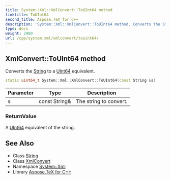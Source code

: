 ```yaml
---
title: System::Xml::XmlConvert::ToUInt64 method
linktitle: ToUInt64
second_title: Aspose.TeX for C++
description: 'System::Xml::XmlConvert::ToUInt64 method. Converts the String to a UInt64 equivalent in C++.'
type: docs
weight: 2900
url: /cpp/system.xml/xmlconvert/touint64/
---
```

## XmlConvert::ToUInt64 method


Converts the [String](../../../system/string/) to a [UInt64](../../../system/uint64/) equivalent.

```cpp
static uint64_t System::Xml::XmlConvert::ToUInt64(const String &s)
```


| Parameter | Type | Description |
| --- | --- | --- |
| s | const String\& | The string to convert. |

### ReturnValue

A [UInt64](../../../system/uint64/) equivalent of the string.

## See Also

* Class [String](../../../system/string/)
* Class [XmlConvert](../)
* Namespace [System::Xml](../../)
* Library [Aspose.TeX for C++](../../../)
